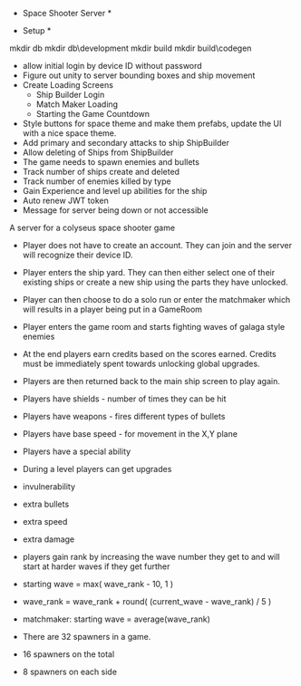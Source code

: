 * Space Shooter Server *

* Setup *

mkdir db
mkdir db\development
mkdir build
mkdir build\codegen

- allow initial login by device ID without password
- Figure out unity to server bounding boxes and ship movement
- Create Loading Screens
  - Ship Builder Login
  - Match Maker Loading
  - Starting the Game Countdown
- Style buttons for space theme and make them prefabs, update the UI with a nice space theme.
- Add primary and secondary attacks to ship ShipBuilder
- Allow deleting of Ships from ShipBuilder
- The game needs to spawn enemies and bullets
- Track number of ships create and deleted
- Track number of enemies killed by type
- Gain Experience and level up abilities for the ship
- Auto renew JWT token
- Message for server being down or not accessible




A server for a colyseus space shooter game

- Player does not have to create an account. They can join and the server will recognize their device ID.
- Player enters the ship yard. They can then either select one of their existing ships or create a new ship using the parts they have unlocked.
- Player can then choose to do a solo run or enter the matchmaker which will results in a player being put in a GameRoom
- Player enters the game room and starts fighting waves of galaga style enemies
- At the end players earn credits based on the scores earned. Credits must be immediately spent towards unlocking global upgrades.
- Players are then returned back to the main ship screen to play again.

- Players have shields - number of times they can be hit
- Players have weapons - fires different types of bullets
- Players have base speed - for movement in the X,Y plane
- Players have a special ability

- During a level players can get upgrades
- invulnerability
- extra bullets
- extra speed
- extra damage

- players gain rank by increasing the wave number they get to and will start at harder waves if they get further

- starting wave = max( wave_rank - 10, 1 )
- wave_rank = wave_rank + round( (current_wave - wave_rank) / 5 )
- matchmaker: starting wave = average(wave_rank)

- There are 32 spawners in a game.
- 16 spawners on the total
- 8 spawners on each side
